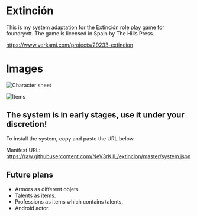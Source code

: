 # Extinción
This is my system adaptation for the Extinción role play game for foundryvtt. The game is licensed in Spain by The Hills Press.

https://www.verkami.com/projects/29233-extincion



# Images
![Character sheet](https://github.com/NeV3rKilL/extincion/blob/master/1161-1199-max.png)

![Items](https://github.com/NeV3rKilL/extincion/blob/master/1046-802-max.png)

## The system is in early stages, use it under your discretion!

To install the system, copy and paste the URL below.

Manifest URL: https://raw.githubusercontent.com/NeV3rKilL/extincion/master/system.json

## Future plans

- Armors as different objets
- Talents as items.
- Professions as items which contains talents.
- Android actor.
